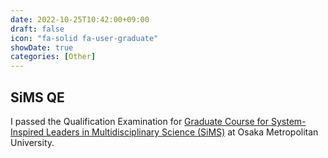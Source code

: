 ```yaml
---
date: 2022-10-25T10:42:00+09:00
draft: false
icon: "fa-solid fa-user-graduate"
showDate: true
categories: [Other]
---
```


## SiMS QE

I passed the Qualification Examination for [Graduate Course for System-Inspired Leaders in Multidisciplinary Science (SiMS)](https://www.omu.ac.jp/las/sims_eng/) at Osaka Metropolitan University.

<div class="iframely-embed"><div class="iframely-responsive" style="height: 140px; padding-bottom: 0;"><a href="https://www.omu.ac.jp/las/sims_eng/index.html" data-iframely-url="//iframely.net/aOUYhAJ"></a></div></div><script async src="//iframely.net/embed.js"></script>